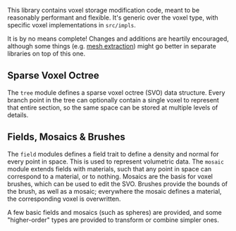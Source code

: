 This library contains voxel storage modification code, meant to be reasonably performant and flexible. It's generic over the voxel type, with specific voxel 
implementations in `src/impls`.

It is by no means complete! Changes and additions are heartily encouraged, although some things (e.g. [mesh extraction](https://github.com/bfops/rust-dual-contouring))
might go better in separate libraries on top of this one.

## Sparse Voxel Octree

The `tree` module defines a sparse voxel octree (SVO) data structure. Every branch point in the tree can optionally contain a single voxel to represent that entire section,
so the same space can be stored at multiple levels of details.

## Fields, Mosaics & Brushes

The `field` modules defines a field trait to define a density and normal for every point in space. This is used to represent volumetric data.
The `mosaic` module extends fields with materials, such that any point in space can correspond to a material, or to nothing.
Mosaics are the basis for voxel brushes, which can be used to edit the SVO. Brushes provide the bounds of the brush, as well as a mosaic;
everywhere the mosaic defines a material, the corresponding voxel is overwritten.

A few basic fields and mosaics (such as spheres) are provided, and some "higher-order" types are provided to transform or combine simpler ones.
